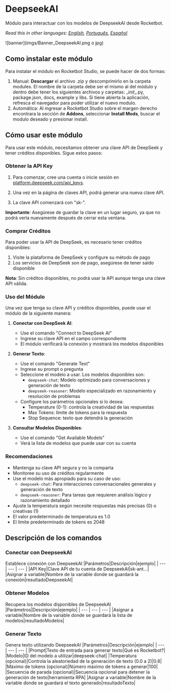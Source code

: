 



# DeepseekAI
  
Módulo para interactuar con los modelos de DeepseekAI desde Rocketbot.  

*Read this in other languages: [English](Manual_DeepseekAI.md), [Português](Manual_DeepseekAI.pr.md), [Español](Manual_DeepseekAI.es.md)*
  
![banner](imgs/Banner_DeepseekAI.png o jpg)
## Como instalar este módulo
  
Para instalar el módulo en Rocketbot Studio, se puede hacer de dos formas:
1. Manual: __Descargar__ el archivo .zip y descomprimirlo en la carpeta modules. El nombre de la carpeta debe ser el mismo al del módulo y dentro debe tener los siguientes archivos y carpetas: \__init__.py, package.json, docs, example y libs. Si tiene abierta la aplicación, refresca el navegador para poder utilizar el nuevo modulo.
2. Automática: Al ingresar a Rocketbot Studio sobre el margen derecho encontrara la sección de **Addons**, seleccionar **Install Mods**, buscar el modulo deseado y presionar install.  

## Cómo usar este módulo

Para usar este módulo, necesitamos obtener una clave API de DeepSeek y tener créditos disponibles. Sigue estos pasos:

### Obtener la API Key

1. Para comenzar, cree una cuenta o inicie sesión en [platform.deepseek.com/api_keys](https://platform.deepseek.com/api_keys).

2. Una vez en la página de claves API, podrá generar una nueva clave API.

3. La clave API comenzará con "sk-".

**Importante**: Asegúrese de guardar la clave en un lugar seguro, ya que no podrá verla nuevamente después de cerrar esta ventana.

### Comprar Créditos

Para poder usar la API de DeepSeek, es necesario tener créditos disponibles:

1. Visite la plataforma de DeepSeek y configure su método de pago
2. Los servicios de DeepSeek son de pago, asegúrese de tener saldo disponible

**Nota**: Sin créditos disponibles, no podrá usar la API aunque tenga una clave API válida.

### Uso del Módulo

Una vez que tenga su clave API y créditos disponibles, puede usar el módulo de la siguiente manera:


1. **Conectar con DeepSeek AI**:
   - Use el comando "Connect to DeepSeek AI"
   - Ingrese su clave API en el campo correspondiente
   - El módulo verificará la conexión y mostrará los modelos disponibles

2. **Generar Texto**:
   - Use el comando "Generate Text"
   - Ingrese su prompt o pregunta
   - Seleccione el modelo a usar. Los modelos disponibles son:
     - `deepseek-chat`: Modelo optimizado para conversaciones y generación de texto
     - `deepseek-reasoner`: Modelo especializado en razonamiento y resolución de problemas
   - Configure los parámetros opcionales si lo desea:
     - Temperature (0-1): controla la creatividad de las respuestas
     - Max Tokens: límite de tokens para la respuesta
     - Stop Sequence: texto que detendrá la generación

3. **Consultar Modelos Disponibles**:
   - Use el comando "Get Available Models"
   - Verá la lista de modelos que puede usar con su cuenta

### Recomendaciones

- Mantenga su clave API segura y no la comparta
- Monitoree su uso 
de créditos regularmente
- Use el modelo más apropiado para su caso de uso:
  - `deepseek-chat`: Para interacciones conversacionales generales y generación de texto
  - `deepseek-reasoner`: Para tareas que requieren análisis lógico y razonamiento detallado
- Ajuste la temperatura según necesite respuestas más precisas (0) o creativas (1)
- El valor predeterminado de temperatura es 1.0
- El límite predeterminado de tokens es 2048
## Descripción de los comandos

### Conectar con DeepseekAI
  
Establece conexión con DeepseekAI
|Parámetros|Descripción|ejemplo|
| --- | --- | --- |
|API Key|Clave API de tu cuenta de DeepseekAI|sk-ant...|
|Asignar a variable|Nombre de la variable donde se guardará la conexión|resultadoDeepseekAI|

### Obtener Modelos
  
Recupera los modelos disponibles de DeepseekAI
|Parámetros|Descripción|ejemplo|
| --- | --- | --- |
|Asignar a variable|Nombre de la variable donde se guardará la lista de modelos|resultadoModelos|

### Generar Texto
  
Genera texto utilizando DeepseekAI
|Parámetros|Descripción|ejemplo|
| --- | --- | --- |
|Prompt|Texto de entrada para generar texto|Qué es Rocketbot?|
|Modelo|ID del modelo a utilizar|deepseek-chat|
|Temperatura (opcional)|Controla la aleatoriedad de la generación de texto (0.0 a 2)|0.8|
|Máximo de tokens (opcional)|Número máximo de tokens a generar|100|
|Secuencia de parada (opcional)|Secuencia opcional para detener la generación de texto|herramienta RPA|
|Asignar a variable|Nombre de la variable donde se guardará el texto generado|resultadoTexto|
